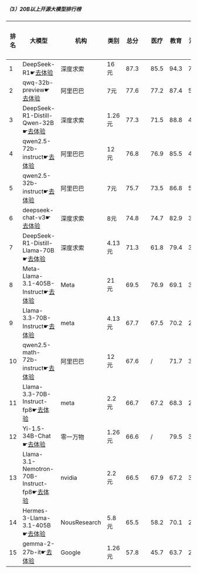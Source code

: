 ##### （3）20B以上开源大模型排行榜
|排名|大模型|机构|类别|总分| |医疗|教育|法律|行政公务|推理与数学计算|语言与指令遵从|
|---|-----|---|-------|---|-|----|---|---|------|------------|------------------|
|1|DeepSeek-R1☛[去体验](https://easyllm.site/static/modelcompare.html?type=open-source)|深度求索|16元|87.3| |                    85.5|94.3|71.7|                    88.6|92.7|91.2|
|2|qwq-32b-preview☛[去体验](https://easyllm.site/static/modelcompare.html?type=open-source)|阿里巴巴|7元|77.6| |                    77.2|87.4|50.8|                    78.0|87.4|84.8|
|3|DeepSeek-R1-Distill-Qwen-32B☛[去体验](https://easyllm.site/static/modelcompare.html?type=open-source)|深度求索|1.26元|77.3| |                    71.5|88.8|49.2|                    76.2|90.1|87.7|
|4|qwen2.5-72b-instruct☛[去体验](https://easyllm.site/static/modelcompare.html?type=open-source)|阿里巴巴|12元|76.8| |                    76.9|85.5|49.1|                    71.7|89.3|88.0|
|5|qwen2.5-32b-instruct☛[去体验](https://easyllm.site/static/modelcompare.html?type=open-source)|阿里巴巴|7元|75.7| |                    73.5|86.8|51.9|                    70.0|84.2|87.6|
|6|deepseek-chat-v3☛[去体验](https://easyllm.site/static/modelcompare.html?type=open-source)|深度求索|8元|74.8| |                    74.7|82.9|39.5|                    72.7|92.5|86.6|
|7|DeepSeek-R1-Distill-Llama-70B☛[去体验](https://easyllm.site/static/modelcompare.html?type=open-source)|深度求索|4.13元|71.3| |                    61.8|79.4|35.2|                    77.5|88.8|85.0|
|8|Meta-Llama-3.1-405B-Instruct☛[去体验](https://easyllm.site/static/modelcompare.html?type=open-source)|Meta|21元|69.5| |                    76.9|69.1|37.4|                    64.2|85.0|84.2|
|9|Llama-3.3-70B-Instruct☛[去体验](https://easyllm.site/static/modelcompare.html?type=open-source)|meta|4.13元|67.7| |                    67.5|70.2|29.4|                    66.4|87.4|85.4|
|10|qwen2.5-math-72b-instruct☛[去体验](https://easyllm.site/static/modelcompare.html?type=open-source)|阿里巴巴|12元|67.6| |                    /|71.7|31.0|                    68.0|87.0|80.3|
|11|Llama-3.3-70B-Instruct-fp8☛[去体验](https://easyllm.site/static/modelcompare.html?type=open-source)|meta|2.2元|66.7| |                    67.2|68.3|28.5|                    64.8|86.6|85.1|
|12|Yi-1.5-34B-Chat☛[去体验](https://easyllm.site/static/modelcompare.html?type=open-source)|零一万物|1.26元|66.6| |                    /|79.5|38.9|                    59.0|75.3|83.1|
|13|Llama-3.1-Nemotron-70B-Instruct-fp8☛[去体验](https://easyllm.site/static/modelcompare.html?type=open-source)|nvidia|2.2元|66.5| |                    67.9|67.2|33.1|                    63.7|81.3|85.5|
|14|Hermes-3-Llama-3.1-405B☛[去体验](https://easyllm.site/static/modelcompare.html?type=open-source)|NousResearch|5.8元|65.5| |                    58.2|70.1|29.4|                    64.7|85.6|85.4|
|15|gemma-2-27b-it☛[去体验](https://easyllm.site/static/modelcompare.html?type=open-source)|Google|1.26元|57.8| |                    45.7|63.7|22.9|                    57.1|73.4|83.8|
    
